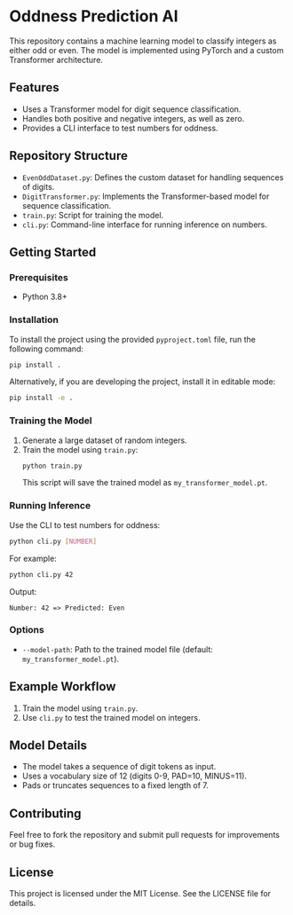 # Oddness Prediction AI

This repository contains a machine learning model to classify integers as either odd or even. The model is implemented using PyTorch and a custom Transformer architecture.

## Features

- Uses a Transformer model for digit sequence classification.
- Handles both positive and negative integers, as well as zero.
- Provides a CLI interface to test numbers for oddness.

## Repository Structure

- `EvenOddDataset.py`: Defines the custom dataset for handling sequences of digits.
- `DigitTransformer.py`: Implements the Transformer-based model for sequence classification.
- `train.py`: Script for training the model.
- `cli.py`: Command-line interface for running inference on numbers.

## Getting Started

### Prerequisites

- Python 3.8+

### Installation

To install the project using the provided `pyproject.toml` file, run the following command:

```bash
pip install .
```

Alternatively, if you are developing the project, install it in editable mode:

```bash
pip install -e .
```

### Training the Model

1. Generate a large dataset of random integers.
2. Train the model using `train.py`:
   ```bash
   python train.py
   ```
   This script will save the trained model as `my_transformer_model.pt`.

### Running Inference

Use the CLI to test numbers for oddness:
```bash
python cli.py [NUMBER]
```

For example:
```bash
python cli.py 42
```

Output:
```
Number: 42 => Predicted: Even
```

### Options

- `--model-path`: Path to the trained model file (default: `my_transformer_model.pt`).

## Example Workflow

1. Train the model using `train.py`.
2. Use `cli.py` to test the trained model on integers.

## Model Details

- The model takes a sequence of digit tokens as input.
- Uses a vocabulary size of 12 (digits 0-9, PAD=10, MINUS=11).
- Pads or truncates sequences to a fixed length of 7.

## Contributing

Feel free to fork the repository and submit pull requests for improvements or bug fixes.

## License

This project is licensed under the MIT License. See the LICENSE file for details.
